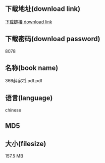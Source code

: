 ## 下载地址(download link)
[下载链接 download link](https://voluble-croquembouche-d321dc.netlify.app/?s=366%E8%96%9B%E5%AE%B6%E5%B0%86.pdf)

## 下载密码(download password)
8078

## 名称(book name)
366薛家将.pdf.pdf

## 语言(language)
chinese

## MD5


## 大小(filesize)
157.5 MB
